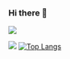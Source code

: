 ### Hi there 👋

<!--
**NULLBYTE-RGH/NULLBYTE-RGH** is a ✨ _special_ ✨ repository because its `README.md` (this file) appears on your GitHub profile.

Here are some ideas to get you started:

- 🔭 I’m currently working on ...
- 🌱 I’m currently learning ...
- 👯 I’m looking to collaborate on ...
- 🤔 I’m looking for help with ...
- 💬 Ask me about ...
- 📫 How to reach me: ...
- 😄 Pronouns: ...
- ⚡ Fun fact: ...
-->
 ![](https://komarev.com/ghpvc/?username=NULLBYTE-RGH)

![](https://github-readme-stats.vercel.app/api?username=NULLBYTE-RGH&theme=chartreuse-dark&show_icons=true) [![Top Langs](https://github-readme-stats.vercel.app/api/top-langs/?username=NULLBYTE-RGH&hide=html&langs_count=4)](https://github.com/anuraghazra/github-readme-stats)


